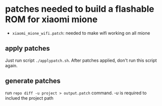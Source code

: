 # patches needed to build a flashable ROM for xiaomi mione

* `xiaomi_mione_wifi.patch`: needed to make wifi working on all mione

apply patches
-------------

Just run script `./applypatch.sh`.
After patches applied, don't run this script again.


generate patches
----------------

run `repo diff -u project > output.patch` command.
_-u_ is required to inclued the project path
